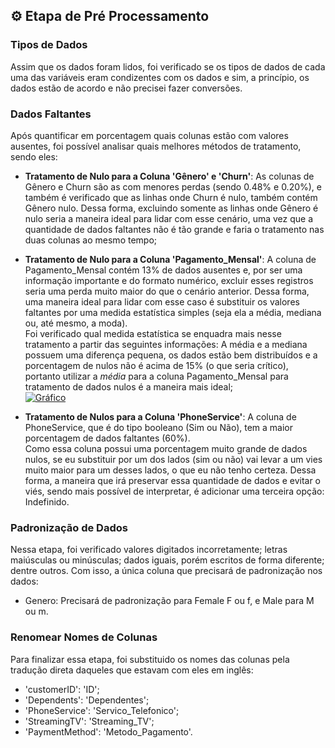## ⚙️ Etapa de Pré Processamento
### Tipos de Dados
Assim que os dados foram lidos, foi verificado se os tipos de dados de cada uma das variáveis eram condizentes com os dados e sim, a princípio, os dados estão de acordo e não precisei fazer conversões. 
### Dados Faltantes
Após quantificar em porcentagem quais colunas estão com valores ausentes, foi possível analisar quais melhores métodos de tratamento, sendo eles: 
* **Tratamento de Nulo para a Coluna 'Gênero' e 'Churn'**: As colunas de Gênero e Churn são as com menores perdas (sendo 0.48% e 0.20%), e também é verificado que as linhas onde Churn é nulo, também contém Gênero nulo. Dessa forma, excluindo somente as linhas onde Gênero é nulo seria a maneira ideal para lidar com esse cenário, uma vez que a quantidade de dados faltantes não é tão grande e faria o tratamento nas duas colunas ao mesmo tempo;
* **Tratamento de Nulo para a Coluna 'Pagamento_Mensal'**: A coluna de Pagamento_Mensal contém 13% de dados ausentes e, por ser uma informação importante e do formato numérico, excluir esses registros seria uma perda muito maior do que o cenário anterior. Dessa forma, uma maneira ideal para lidar com esse caso é substituir os valores faltantes por uma medida estatística simples (seja ela a média, mediana ou, até mesmo, a moda). <br> Foi verificado qual medida estatística se enquadra mais nesse tratamento a partir das seguintes informações: A média e a mediana possuem uma diferença pequena, os dados estão bem distribuídos e a porcentagem de nulos não é acima de 15% (o que seria crítico), portanto utilizar a *média* para a coluna Pagamento_Mensal para tratamento de dados nulos é a maneira mais ideal; <br>
[![Gráfico](https://img.shields.io/badge/Boxplot-blue?style=flat&logo=bar-chart&logoColor=pink)](https://github.com/MillenaThalyne/churn-telecomunicacoes/blob/main/graficos/boxplot_preprocessing.png)

* **Tratamento de Nulos para a Coluna 'PhoneService'**: A coluna de PhoneService, que é do tipo booleano (Sim ou Não), tem a maior porcentagem de dados faltantes (60%). <br> Como essa coluna possui uma porcentagem muito grande de dados nulos, se eu substituir por um dos lados (sim ou não) vai levar a um vies muito maior para um desses lados, o que eu não tenho certeza. Dessa forma, a maneira que irá preservar essa quantidade de dados e evitar o viés, sendo mais possível de interpretar, é adicionar uma terceira opção: Indefinido. 
### Padronização de Dados
Nessa etapa, foi verificado valores digitados incorretamente; letras maiúsculas ou minúsculas; dados iguais, porém escritos de forma diferente; dentre outros. Com isso, a única coluna que precisará de padronização nos dados:  
* Genero: Precisará de padronização para Female F ou f, e Male para M ou m.
### Renomear Nomes de Colunas
Para finalizar essa etapa, foi substituido os nomes das colunas pela tradução direta daqueles que estavam com eles em inglês: 
* 'customerID': 'ID';
* 'Dependents': 'Dependentes';
* 'PhoneService': 'Servico_Telefonico';
* 'StreamingTV': 'Streaming_TV';
* 'PaymentMethod': 'Metodo_Pagamento'.
